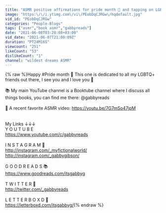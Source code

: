 ```yaml
---
title: "ASMR positive affirmations for pride month 🌈 and tapping on LGBTQ+ book recommendations 💞"
image: "https:\/\/i.ytimg.com\/vi\/PEobDqCJRGw\/hqdefault.jpg"
vid_id: "PEobDqCJRGw"
categories: "People-Blogs"
tags: ["asmr","book asmr","gabbyreads"]
date: "2021-06-08T03:28:08+03:00"
vid_date: "2021-06-07T21:00:09Z"
duration: "PT24M16S"
viewcount: "251"
likeCount: "53"
dislikeCount: "1"
channel: "wildest dreams ASMR"
---
```

{% raw %}Happy #Pride month 🌈  This one is dedicated to all my LGBTQ+ friends out there, I see you and I love you 💞<br /><br />📚 My main YouTube channel is a Booktube channel where I discuss all things books, you can find me there: @gabbyreads<br /><br />🌻 A recent favorite ASMR video: <a rel="nofollow" target="blank" href="https://youtu.be/7G7mSo47jpM">https://youtu.be/7G7mSo47jpM</a><br /><br /><br />My Links ↓↓↓ <br />Y O U T U B E<br /><a rel="nofollow" target="blank" href="https://www.youtube.com/c/gabbyreads">https://www.youtube.com/c/gabbyreads</a><br /><br />I N S T A G R A M 📸<br /><a rel="nofollow" target="blank" href="http://instagram.com/_myfictionalworld/">http://instagram.com/_myfictionalworld/</a><br /><a rel="nofollow" target="blank" href="http://instagram.com/_gabbygibson/">http://instagram.com/_gabbygibson/</a><br /><br />G O O D R E A D S 📚<br /><a rel="nofollow" target="blank" href="https://www.goodreads.com/itsgabbyg">https://www.goodreads.com/itsgabbyg</a><br /><br />T W I T T E R 🐤<br /><a rel="nofollow" target="blank" href="http://twitter.com/_gabbyreads">http://twitter.com/_gabbyreads</a><br /><br />L E T T E R B O X D 🎥<br /><a rel="nofollow" target="blank" href="https://letterboxd.com/itsgabbyg/">https://letterboxd.com/itsgabbyg/</a>{% endraw %}
